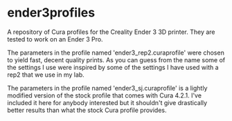 # ender3profiles
A repository of Cura profiles for the Creality Ender 3 3D printer. They are tested to work on an Ender 3 Pro.

The parameters in the profile named 'ender3_rep2.curaprofile' were chosen to yield fast, decent quality prints. As you can guess from the name some of the settings I use were inspired by some of the settings I have used with a rep2 that we use in my lab.

The parameters in the profile named 'ender3_sj.curaprofile' is a lightly modified version of the stock profile that comes with Cura 4.2.1. I've included it here for anybody interested but it shouldn't give drastically better results than what the stock Cura profile provides.
